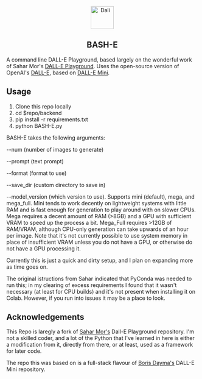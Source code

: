 <p align="center">
<img src="https://emojipedia-us.s3.dualstack.us-west-1.amazonaws.com/thumbs/240/apple/285/woman-artist_1f469-200d-1f3a8.png" width="60" alt="Dali">
  <h2 align="center">BASH-E</h2>
</p>

A command line DALL-E Playground, based largely on the wonderful work of Sahar Mor's [DALL-E Playground](https://github.com/saharmor/dalle-playground).  Uses the open-source version of
OpenAI's [DALL-E](https://openai.com/blog/dall-e/), based on [DALL-E Mini](https://github.com/borisdayma/dalle-mini).

## Usage

1.  Clone this repo locally
2.  cd $repo/backend
3.  pip install -r requirements.txt
4.  python BASH-E.py

BASH-E takes the following arguments:

--num (number of images to generate)

--prompt (text prompt)

--format (format to use)

--save_dir (custom directory to save in)

--model_version (which version to use).  Supports mini (default), mega, and mega_full.  Mini tends to work decently on lightweight systems with little RAM and is fast enough for generation to play around with on slower CPUs.  Mega requires a decent amount of RAM (>8GB) and a GPU with sufficient VRAM to speed up the process a bit.  Mega_Full requires >12GB of RAM/VRAM, although CPU-only generation can take upwards of an hour per image.  Note that it's not currently possible to use system memory in place of insufficient VRAM unless you do not have a GPU, or otherwise do not have a GPU processing it.

Currently this is just a quick and dirty setup, and I plan on expanding more as time goes on.

The original istructions from Sahar indicated that PyConda was needed to run this; in my clearing of excess requirements I found that it wasn't necessary (at least for CPU builds) and it's not present when installing it on Colab.  However, if you run into issues it may be a place to look.

## Acknowledgements

This Repo is laregly a fork of [Sahar Mor's](https;//github.com/saharmor) Dall-E Playground repository.  I'm not a skilled coder, and a lot of the Python that I've learned in here is either a modification from it, directly from there, or at least, used as a framework for later code.

The repo this was based on is a full-stack flavour of [Boris Dayma's](https://github.com/borisdayma) DALL-E Mini
repository. 
